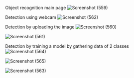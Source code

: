 Object recognition main page
![Screenshot (559)](https://github.com/user-attachments/assets/251c7ed2-8c4c-41e1-92ef-a25d351e7e4f)

Detection using webcam 
![Screenshot (562)](https://github.com/user-attachments/assets/d601b5d1-908a-431d-8b55-3ce188fd64fc)

Detection by uploading the image
![Screenshot (560)](https://github.com/user-attachments/assets/4c64211a-7bf6-45e0-8e22-9a9aa70086ee)

![Screenshot (561)](https://github.com/user-attachments/assets/3b145cce-669a-4c1e-819b-d506971e4419)

Detection by training a model by gathering data of 2 classes
![Screenshot (564)](https://github.com/user-attachments/assets/aab5f2ed-7230-46a4-9b1e-1ab44a839b64)

![Screenshot (565)](https://github.com/user-attachments/assets/bd88028f-7bb3-4a41-9b66-f00f18e3dd5c)

![Screenshot (563)](https://github.com/user-attachments/assets/06bb3227-9ecf-4913-aad6-420a4d4f53a2)

